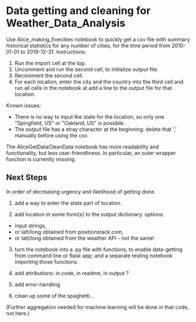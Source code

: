 # Data getting and cleaning for Weather_Data_Analysis


 Use Alice_making_fivecities notebook to quickly get a csv file with summary historical statistics for any number of cities, for the time period from 2010-01-01 to 2019-12-31. Instructions:
1. Run the import cell at the top.
2. Uncomment and run the second cell, to initialize output file.
3. Recomment the second cell.
4. For each location, enter the city and the country into the third cell and run all cells in the notebook at add a line to the output file for that location.

  Known issues:
 - There is no way to input the state for the location, so only one "Spingfield, US" or "Oakland, US" is possible.
 - The output file has a stray character at the beginning: delete that ',' manually before using the csv.


 The AliceGetDataCleanData notebook has more readability and functionality, but less user-friendliness. In particular, an outer wrapper function is currently missing. 

## Next Steps

In order of decreasing urgency and likelihood of getting done.

 1. add a way to enter the state part of location.

 2. add location in some form(s) to the output dictionary. options:
  - input strings,
  -  or latt/long obtained from positionstack.com,
  -  or latt/long obtained from the weather API - not the same!

 3. turn the notebook into a .py file with functions, to enable data-getting from command line or flask app; and a separate testing notebook importing those functions.

 4. add attributions: in code, in readme, in output ?

 5. add error-handling

 6. clean up some of the spaghetti...

(Further aggregation needed for machine learning will be done in that code, not here.)

